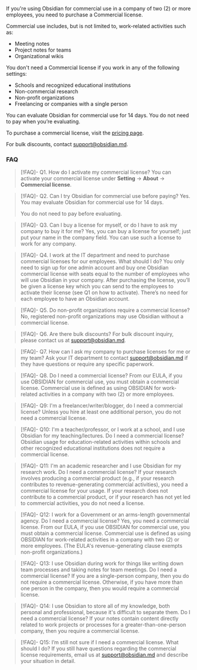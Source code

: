 If you're using Obsidian for commercial use in a company of two (2) or more employees, you need to purchase a Commercial license.

Commercial use includes, but is not limited to, work-related activities such as:

- Meeting notes
- Project notes for teams
- Organizational wikis

You don't need a Commercial license if you work in any of the following settings:

- Schools and recognized educational institutions
- Non-commercial research
- Non-profit organizations
- Freelancing or companies with a single person

You can evaluate Obsidian for commercial use for 14 days. You do not need to pay when you’re evaluating.

To purchase a commercial license, visit the [pricing page](https://obsidian.md/pricing).

For bulk discounts, contact support@obsidian.md.

### FAQ

> [!FAQ]- Q1. How do I activate my commercial license?
> You can activate your commercial license under **Setting** → **About** → **Commercial license**.

> [!FAQ]- Q2. Can I try Obsidian for commercial use before paying?
> Yes. You may evaluate Obsidian for commercial use for 14 days.
> 
> You do not need to pay before evaluating.

> [!FAQ]- Q3. Can I buy a license for myself, or do I have to ask my company to buy it for me?
> Yes, you can buy a license for yourself; just put your name in the company field. You can use such a license to work for any company.

> [!FAQ]- Q4. I work at the IT department and need to purchase commercial licenses for our employees. What should I do?
> You only need to sign up for one admin account and buy one Obsidian commercial license with seats equal to the number of employees who will use Obsidian in your company.
> After purchasing the license, you’ll be given a license key which you can send to the employees to activate their license (see Q1 on how to activate). There’s no need for each employee to have an Obsidian account.

> [!FAQ]- Q5. Do non-profit organizations require a commercial license?
> No, registered non-profit organizations may use Obsidian without a commercial license.

> [!FAQ]- Q6. Are there bulk discounts?
> For bulk discount inquiry, please contact us at support@obsidian.md.

> [!FAQ]- Q7. How can I ask my company to purchase licenses for me or my team?
> Ask your IT department to contact support@obsidian.md if they have questions or require any specific paperwork.

> [!FAQ]- Q8. Do I need a commercial license?
> From our EULA, if you use OBSIDIAN for commercial use, you must obtain a commercial license. Commercial use is defined as using OBSIDIAN for work-related activities in a company with two (2) or more employees.

> [!FAQ]- Q9: I'm a freelancer/writer/blogger, do I need a commercial license?
> Unless you hire at least one additional person, you do not need a commercial license.

> [!FAQ]- Q10: I'm a teacher/professor, or I work at a school, and I use Obsidian for my teaching/lectures. Do I need a commercial license?
> Obsidian usage for education-related activities within schools and other recognized educational institutions does not require a commercial license. 

> [!FAQ]- Q11: I'm an academic researcher and I use Obsidian for my research work. Do I need a commercial license?
> If your research involves producing a commercial product (e.g., if your research contributes to revenue-generating commercial activities), you need a commercial license for your usage. If your research does not contribute to a commercial product, or if your research has not yet led to commercial activities, you do not need a license.

> [!FAQ]- Q12: I work for a Government or an arms-length governmental agency. Do I need a commercial license?
> Yes, you need a commercial license. From our EULA, if you use OBSIDIAN for commercial use, you must obtain a commercial license. Commercial use is defined as using OBSIDIAN for work-related activities in a company with two (2) or more employees. (The EULA's revenue-generating clause exempts non-profit organizations.)

> [!FAQ]- Q13: I use Obsidian during work for things like writing down team processes and taking notes for team meetings. Do I need a commercial license?
> If you are a single-person company, then you do not require a commercial license. Otherwise, if you have more than one person in the company, then you would require a commercial license.

> [!FAQ]- Q14: I use Obsidian to store all of my knowledge, both personal and professional, because it's difficult to separate them. Do I need a commercial license?
> If your notes contain content directly related to work projects or processes for a greater-than-one-person company, then you require a commercial license.

> [!FAQ]- Q15: I’m still not sure if I need a commercial license. What should I do?
> If you still have questions regarding the commercial license requirements, email us at support@obsidian.md and describe your situation in detail.
